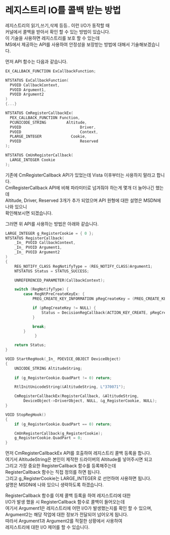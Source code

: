 # 레지스트리 IO를 콜백 받는 방법

레지스트리의 읽기,쓰기,삭제 등등.. 이런 I/O가 동작할 때  
커널에서 콜백을 받아서 확인 할 수 있는 방법이 있습니다.  
이 기술을 사용하면 레지스트리를 보호 할 수 있는데   
MS에서 제공하는 API를 사용하여 안정성을 보장받는 방법에 대해서 기술해보겠습니다.  

먼저 API 함수는 다음과 같습니다.  

```c
EX_CALLBACK_FUNCTION ExCallbackFunction;

NTSTATUS ExCallbackFunction(
  PVOID CallbackContext,
  PVOID Argument1,
  PVOID Argument2
)
{...}

NTSTATUS CmRegisterCallbackEx(
  PEX_CALLBACK_FUNCTION Function,
  PCUNICODE_STRING         Altitude,
  PVOID                          Driver,
  PVOID                          Context,
  PLARGE_INTEGER             Cookie,
  PVOID                          Reserved
);

NTSTATUS CmUnRegisterCallback(
  LARGE_INTEGER Cookie
);
```

기존에 CmRegisterCallback API가 있었는데 Vista 이후부터는 사용하지 말라고 합니다.  
CmRegisterCallback API에 비해 파라미터로 넘겨줘야 하는게 몇개 더 늘어나긴 했는데  
Altitude, Driver, Reserved 3개가 추가 되었으며 API 원형에 대한 설명은 MSDN에 나와 있으니  
확인해보시면 되겠습니다.  

그러면 위 API를 사용하는 방법은 아래와 같습니다.  

```c
LARGE_INTEGER g_RegisterCookie = { 0 };
NTSTATUS RegisterCallback(
	_In_ PVOID CallbackContext, 
	_In_ PVOID Argument1, 
	_In_ PVOID Argument2
)
{
	REG_NOTIFY_CLASS RegNotifyType = (REG_NOTIFY_CLASS)Argument1;
	NTSTATUS Status = STATUS_SUCCESS;

	UNREFERENCED_PARAMETER(CallbackContext);

	switch (RegNotifyType) {
		case RegNtPreCreateKeyEx: {
			PREG_CREATE_KEY_INFORMATION pRegCreateKey = (PREG_CREATE_KEY_INFORMATION)Argument2;

			if (pRegCreateKey != NULL) {
				Status = DecisionRegCallback(ACTION_KEY_CREATE, pRegCreateKey->RootObject, pRegCreateKey->CompleteName);
			}

			break;
		}
             }

	return Status;
}

VOID StartRegHook(_In_ PDEVICE_OBJECT DeviceObject)
{
	UNICODE_STRING AltitudeString;
	
	if (g_RegisterCookie.QuadPart != 0) return;

	RtlInitUnicodeString(&AltitudeString, L"370071");

	CmRegisterCallbackEx(RegisterCallback, &AltitudeString, 
		DeviceObject->DriverObject, NULL, &g_RegisterCookie, NULL);
}

VOID StopRegHook()
{
	if (g_RegisterCookie.QuadPart == 0) return;

	CmUnRegisterCallback(g_RegisterCookie);
	g_RegisterCookie.QuadPart = 0;
}
```

먼저 CmRegisterCallbackEx API를 호출하여 레지스트리 콜백 등록을 합니다.  
여기서 AltitudeString은 본인이 제작한 드라이버의 Altitude를 넣어주시면 되고   
그리고 가장 중요한 RegisterCallback 함수를 등록해주는데  
RegisterCallback 함수는 직접 정의를 하면 됩니다.  
그리고 g_RegisterCookie는 LARGE_INTEGER 로 선언하여 사용하면 됩니다.  
설명은 MSDN에 나와 있으니 생략하도록 하겠습니다.  

RegisterCallback 함수를 이제 콜백 등록을 하여 레지스트리에 대한  
I/O가 발생 했을 시 RegisterCallback 함수로 콜백이 들어오는데   
여기서 Argument1은 레지스트리에 어떤 I/O가 발생했는지를 확인 할 수 있으며,  
Argument2는 해당 작업에 대한 정보가 전달되어 넘어오게 됩니다.  
따라서 Argument1과 Argument2를 적절한 상황에서 사용하여  
레지스트리에 대한 I/O 제어를 할 수 있습니다.  
